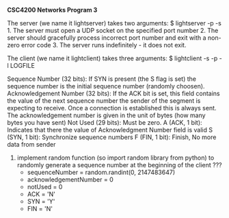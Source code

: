 **CSC4200 Networks Program 3**


The server (we name it lightserver) takes two arguments:
$ lightserver -p <PORT> -s <LOG FILE LOCATION> 
    1. The server must open a UDP socket on the specified port number
    2. The server should gracefully process incorrect port number and exit with a non-zero error code
    3. The server runs indefinitely - it does not exit.

The client (we name it lightclient) takes three arguments:
$ lightclient -s <SERVER-IP> -p <PORT> -l LOGFILE 


Sequence Number (32 bits): If SYN is present (the S flag is set) the sequence number is the initial sequence number (randomly choosen).
Acknowledgement Number (32 bits): If the ACK bit is set, this field contains the value of the next sequence number the sender of the segment is expecting to receive. Once a connection is established this is always sent.
The acknowledgement number is given in the unit of bytes (how many bytes you have sent)
Not Used (29 bits): Must be zero.
A (ACK, 1 bit): Indicates that there the value of Acknowledgment Number field is valid
S (SYN, 1 bit): Synchronize sequence numbers
F (FIN, 1 bit): Finish, No more data from sender

1. implement random function (so import random library from python) to randomly generate a sequence number at the beginning of the client ??? 
    - sequenceNumber = random.randint(0, 2147483647)
    - acknowledgementNumber = 0
    - notUsed = 0
    - ACK = 'N'
    - SYN = 'Y'
    - FIN = 'N'